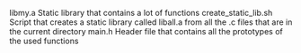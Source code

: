libmy.a	Static library that contains a lot of functions
create_static_lib.sh	Script that creates a static library called liball.a from all the .c files that are in the current directory
main.h	Header file that contains all the prototypes of the used functions
